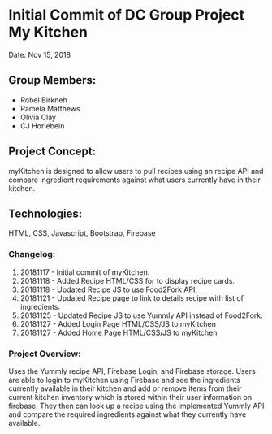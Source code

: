 # Initial Commit of DC Group Project My Kitchen

Date: Nov 15, 2018

## Group Members:
* Robel Birkneh
* Pamela Matthews
* Olivia Clay
* CJ Horlebein

## Project Concept:
myKitchen is designed to allow users to pull recipes using an recipe API and compare ingredient requirements against what users currently have in their kitchen. 

## Technologies:
HTML, CSS, Javascript, Bootstrap, Firebase

### Changelog:
1. 20181117 - Initial commit of myKitchen.
2. 20181118 - Added Recipe HTML/CSS for to display recipe cards.
3. 20181118 - Updated Recipe JS to use Food2Fork API.
4. 20181121 - Updated Recipe page to link to details recipe with list of ingredients.
5. 20181125 - Updated Recipe JS to use Yummly API instead of Food2Fork.
6. 20181127 - Added Login Page HTML/CSS/JS to myKitchen
7. 20181127 - Added Home Page HTML/CSS/JS to myKitchen

### Project Overview:
Uses the Yummly recipe API, Firebase Login, and Firebase storage. Users are able to login to myKitchen using Firebase and see the ingredients currently available in their kitchen and add or remove items from their current kitchen inventory which is stored within their user information on firebase. They then can look up a recipe using the implemented Yummly API and compare the required ingredients against what they currently have available. 
